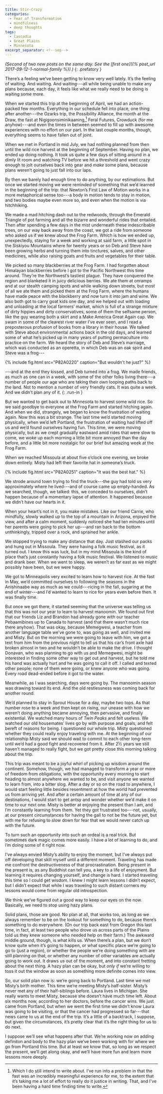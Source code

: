```yaml
---
title: Stir-Crazy
categories:
  - Year of Transformation
  - mindfulness
  - deep thoughts
tags:
  - Cascadia
  - Great Plains
  - Minnesota
excerpt_separator: <!--sep-->
---
```


*(Second of two new posts on the same day. See the [first one]({% post_url 2017-09-12-1-normal-family
%}).)*
{: .prefatory }

There’s a feeling we’ve been getting to know very well lately. It’s the feeling of waiting. And
waiting. And waiting---all while being unable to make any plans because, each day, it feels like
what we really need to be doing is waiting some more.

<!--sep-->

When we started this trip at the beginning of April, we had an action-packed few months. Everything
in our schedule fell into place, one thing after another---the Ozarks trip, the Possibility
Alliance, the month at the Draw, the fast at Ni&shy;gig&shy;oons&shy;imin&shy;ikaa&shy;ning,[^1]
Feral Futures, Crowduck (for me anyhow)---and even the times in between seemed to fill up with
awesome experiences with no effort on our part. In the last couple months, though, everything seems
to have fallen out of joint.

[^1]: Which I do still intend to write about. I’ve run into a problem in that the fast was an
    incredibly meaningful experience for me, to the extent that it’s taking me a lot of effort to
    really do it justice in writing. That, and I've been having a hard time finding time to write.

When we met in Portland in mid July, we had nothing planned from then until the wild rice harvest at
the beginning of September. Having no plan, we ended up doing nothing. It took us quite a few days
of sitting around in a dimly lit room and watching TV before we hit a threshold and went crazy
enough to jolt ourselves back into gear and *make* some plans, because plans weren’t going to just
fall into our laps.

By then we barely had enough time to do anything, by our estimations. But once we started moving we
were reminded of something that we’d learned in the beginning of the trip: that Newton’s First Law
of Motion works in a more metaphorical sense too---a body in motion tends to stay in motion, and two
bodies maybe even more so, and even when the motion is via hitchhiking.

We made a mad hitching dash out to the redwoods, through the Emerald Triangle of pot farming and
all the bizarre and wonderful rides that entailed. Then after spending a few days in the mist
underneath these indescribable trees, on our way back away from the coast, we got a ride from
someone who asked us if we knew about the Frog Farm. Which is how we ended up, unexpectedly, staying
for a week and working at said farm, a little spot in the Siskiyou Mountains where for twenty years
or so Deb and Steve have been growing herbs and turning them into tinctures, salves, and other
medicines, while also raising goats and fruits and vegetables for their table.

We picked so many blackberries at the Frog Farm. I had forgotten about Himalayan blackberries before
I got to the Pacific Northwest this time around. They’re the Northwest’s tastiest plague. They have
conquered the region and blanketed it in juicy delicious berries. We ate them at onramps and at our
stealth camping spots and while walking down streets, but most of all we ate them and picked them at
the Frog Farm, where the humans have made peace with the blackberry and now turn it into jam and
wine. We also both got to carry goat kids one day, and we helped out with loading and unloading at
the local farmers’ market, which is full of a strange mixture of dirty hippies and dirty
conservatives, some of them the selfsame person, like the guy wearing both a skirt and a Make
America Great Again cap. We swam in some of the clearest river water I’ve ever seen, and I read
a preposterous profusion of books from a library in their house. We talked with Steve about
environmental actions back in the old days, and learned some of what he’s picked up in many years of
putting permaculture into practice on the farm. We heard the story of Deb and Steve’s marriage,
which was conducted as an operetta, in which Deb was an oak spirit and Steve was a frog---

{% include fig.html src="P82A0220" caption="But wouldn't he just?" %}

---and at the end they kissed, and Deb turned into a frog. We made friends, as much as one can in
a week, with some of the other folks living there---a number of people our age who are taking their
own looping paths back to the land. Not to mention a number of very friendly cats. It was quite
a week. And we didn’t plan any of it.
{: .run-in }

But we wanted to get back out to Minnesota to harvest some wild rice. So we said goodbye to everyone
at the Frog Farm and started hitching again. And when we did, strangely, we began to know the
frustration of waiting again. Now this was a bit strange. The last time we’d started moving
physically, when we’d left Portland, the frustration of waiting had lifted off us and we’d found
ourselves having fun. This time, we were moving physically, but as we crept gradually eastward amid
rides that were slow to come, we woke up each morning a little bit more annoyed than the day before,
and a little bit more nostalgic for our brief but amazing week at the Frog Farm.

When we reached Missoula at about five o’clock one evening, we broke down entirely. Misty had left
their favorite hat in someone’s truck.

{% include fig.html src="P82A0251" caption="It was the best hat." %}

We strode around town trying to find the truck---the guy had told us very approximately where he
lived---and of course came up empty-handed. As we searched, though, we talked: this, we conceded to
ourselves, didn’t happen because of a momentary lapse of attention. It happened because we didn’t
have our hearts in it. 

When your heart’s not in it, you make mistakes. Like our friend Carrie, who mindfully, slowly walked
up to the top of a mountain in Arizona, enjoyed the view, and after a calm moment, suddenly noticed
she had ten minutes until her parents were going to pick her up---and ran back to the bottom
unthinkingly, tripped over a rock, and sprained her ankle.

We stopped trying to make any distance that day. Just stashed our packs and hung out in Missoula.
They were having a folk music festival, as it turned out. I know this was luck, but in my mind
Missoula is the kind of place that’s just constantly having a folk music festival. We listened to
music and drank beer. When we went to sleep, we weren’t as far east as we might possibly have been,
but we were happy.

We got to Minneapolis very excited to learn how to harvest rice. At the fast in May,
we’d committed ourselves to following the seasons in the Anishinaabe way as much as we
could---ricing in the fall, sugaring at the end of winter---and I’d wanted to learn to rice for
years even before then. It was finally time.

But once we got there, it started seeming that the universe was telling us that this was not our
year to learn to harvest manoomin. We found out first that our friends Liz and Brandon had already
gone with our teacher Pebaamibines up to Canada to harvest (and that there wasn’t much rice there
anyhow). That was okay, because Memegwesi, a teacher from another language table we’ve gone to, was
going as well, and invited me and Misty. But on the morning we were going to leave with him, we got
a text from him from the previous night to tell us that his car’s front axle had broken almost in
two and he wouldn’t be able to make the drive. I thought Donavan, who was planning to go with us and
Memegwesi, might be interested in finding some other way to get out and harvest, but he told me his
hand was actually hurt and he was going to call it off. I called and texted other people; none of
them were going, or knew anyone who was going. Every road dead-ended before it got to the water.

Meanwhile, as I was searching, days were going by. The manoomin season was drawing toward its end.
And the old restlessness was coming back for another round.

We’d planned to stay in Sprout House for a day, maybe two tops. As that number rose to a week and
then kept on rising, our unease with how we weren’t doing anything became annoying, then pervasive,
and finally existential. We watched many hours of *Twin Peaks* and felt useless. We watched our old
housemates’ lives go by with purpose and goals, and felt bereft of reasons for being. I questioned
our whole trip. Misty questioned whether they could really enjoy traveling with me. At the beginning
of our relationship Misty said we should wait to commit to each other long-term until we’d had
a good fight and recovered from it. After 2½ years we still haven’t managed to really fight, but we
got pretty close this morning talking about the trip.

This trip was meant to be a joyful whirl of picking up wisdom around the continent. Somehow, though,
we had managed to transform a year or more of freedom from obligations, with the opportunity every
morning to start heading to almost anywhere we wanted to be, and visit anyone we wanted to learn
from, into a bitter slog. After a day or so on the road to anywhere, I would start feeling little
besides resentment at how the world had prevented us from arriving yet. And after a certain amount
of time at any of our destinations, I would start to get antsy and wonder whether we’d make it on
time to our next one. Misty is better at enjoying the present than I am, and I’m constantly learning
from them. Yet they got frustrated too---not, usually, at our present circumstances for having the
gall to not be the future yet, but with me for refusing to slow down for fear that we would never
catch up with the future.

To turn such an opportunity into such an ordeal is a real trick. But sometimes dark magic comes more
easily. I have a lot of learning to do, and I’m doing some of it right now.

I’ve always envied Misty’s ability to enjoy the moment, but I’ve always put off developing that
skill myself until a different moment. Traveling has made me confront the destructiveness of that
procrastination. Being present in the present is, as any Buddhist can tell you, a key to a life of
enjoyment. But learning it requires changing yourself, and change is hard. I started traveling this
time so I could get wisdom. I knew I might learn lessons I didn’t expect, but I didn’t expect that
while I was traveling to such distant corners my lessons would come from regular old introspection.

We think we’ve figured out a good way to keep our eyes on the now. Basically, we need to stop using
hazy plans.

Solid plans, those are good. No plan at all, that works too, as long as we always remember to be on
the lookout for something to do, because there’s something to do everywhere. (On our trip back east
from Oregon this last time, in fact, at least two people who drove us across parts of the Plains
told us they knew someone who needed help on their farm.) The awkward middle ground, though, is what
kills us. When there’s a plan, but we don’t know quite when it’s going to happen, or what specific
place we’re going to go to (just a region), or whether the people we’re doing something with are
still planning on that, or whether any number of other variables are actually going to work out. It
draws us out of the moment, and into constant fretting about the next thing. A hazy plan can be
okay, but *only if* we’re willing to toss it out the window as soon as something more definite comes
into view.

So, our solid plan now is: we’re going back to Portland. Last time we met Misty’s birth mother. This
time we’re meeting Misty’s half-sister. Misty’s never met any of their half-siblings before. Laura
lives in Michigan. She really wants to meet Misty, because she doesn’t have much time left. About
six months now, according to her doctors, before the cancer wins. We just came from Portland, but
when we went the first time we didn’t know Laura was going to be visiting, or that the cancer had
progressed so far---that news came to us at the end of the trip. It’s a little of a backtrack,
I suppose, but given the circumstances, it’s pretty clear that it’s the right thing for us to do
next.

I suppose we’ll see what happens after that. We’re working now on adding definiton and body to the
hazy plan we’ve been working with for where we go from Portland this time. But at least we know
that, so long as we respect the present, we’ll get along okay, and we’ll have more fun and learn
more lessons more deeply.
